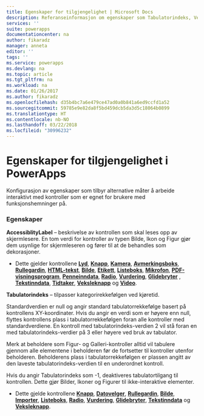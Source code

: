```yaml
---
title: Egenskaper for tilgjengelighet | Microsoft Docs
description: Referanseinformasjon om egenskaper som Tabulatorindeks, Verktøytips
services: ''
suite: powerapps
documentationcenter: na
author: fikaradz
manager: anneta
editor: ''
tags: ''
ms.service: powerapps
ms.devlang: na
ms.topic: article
ms.tgt_pltfrm: na
ms.workload: na
ms.date: 01/26/2017
ms.author: fikaradz
ms.openlocfilehash: d35b4bc7a6e479ce47ad0a0b841a6ed9ccfd1a52
ms.sourcegitcommit: 59785e9e82da8f5bd459dcb5da3d5c18064b0899
ms.translationtype: HT
ms.contentlocale: nb-NO
ms.lasthandoff: 03/22/2018
ms.locfileid: "30996232"
---
```

# <a name="accessibility-properties-in-powerapps"></a>Egenskaper for tilgjengelighet i PowerApps
Konfigurasjon av egenskaper som tilbyr alternative måter å arbeide interaktivt med kontroller som er egnet for brukere med funksjonshemninger på.

### <a name="properties"></a>Egenskaper
**AccessiblityLabel** – beskrivelse av kontrollen som skal leses opp av skjermlesere.   En tom verdi for kontroller av typen Bilde, Ikon og Figur gjør dem usynlige for skjermleseren og fører til at de behandles som dekorasjoner.

* Dette gjelder kontrollene **[Lyd](control-audio-video.md)**, **[Knapp](control-button.md)**, **[Kamera](control-camera.md)**, **[Avmerkingsboks](control-check-box.md)**, **[Rullegardin](control-drop-down.md)**, **[HTML-tekst](control-html-text.md)**,  **[Bilde](control-image.md)**, **[Etikett](control-text-box.md)**, **[Listeboks](control-list-box.md)**, **[Mikrofon](control-microphone.md)**, **[PDF-visningsprogram](control-pdf-viewer.md)**,  **[Penneinndata](control-pen-input.md)**, **[Radio](control-radio.md)**, **[Vurdering](control-rating.md)**, **[Glidebryter](control-slider.md)** ,  **[Tekstinndata](control-text-input.md)**, **[Tidtaker](control-timer.md)**, **[Veksleknapp](control-toggle.md)** og **[Video](control-audio-video.md)**.

**Tabulatorindeks** – tilpasser kategorirekkefølgen ved kjøretid.

Standardverdien er null og angir standard tabulatorrekkefølge basert på kontrollens XY-koordinater.  Hvis du angir en verdi som er høyere enn null, flyttes kontrollens plass i tabulatorrekkefølgen foran alle kontroller med standardverdiene.  En kontroll med tabulatorindeks-verdien 2 vil stå foran en med tabulatorindeks-verdier på 3 eller høyere ved bruk av tabulator.

Merk at beholdere som Figur- og Galleri-kontroller alltid vil tabulere gjennom alle elementene i beholderen før de fortsetter til kontroller utenfor beholderen.  Beholderens plass i tabulatorrekkefølgen er plassen angitt av den laveste tabulatorindeks-verdien til en underordnet kontroll.

Hvis du angir Tabulatorindeks som -1, deaktiveres tabulatortilgang til kontrollen. Dette gjør Bilder, Ikoner og Figurer til ikke-interaktive elementer.

* Dette gjelde kontrollene **[Knapp](control-button.md)**, **[Datovelger](control-date-picker.md)**,  **[Rullegardin](control-drop-down.md)**, **[Bilde](control-image.md)**, **[Importer](control-export-import.md)**,  **[Listeboks](control-list-box.md)**, **[Radio](control-radio.md)**, **[Vurdering](control-rating.md)**, **[Glidebryter](control-slider.md)**, **[Tekstinndata](control-text-input.md)** og **[Veksleknapp](control-toggle.md)**.
